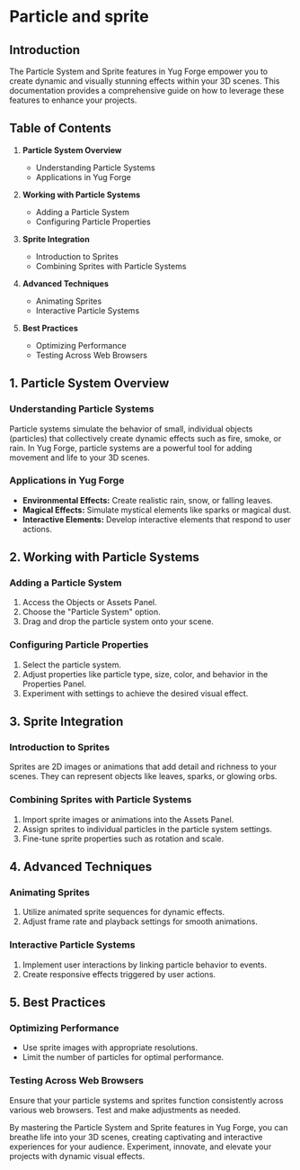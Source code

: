 # Particle and sprite  

## Introduction

The Particle System and Sprite features in Yug Forge empower you to create dynamic and visually stunning effects within your 3D scenes. This documentation provides a comprehensive guide on how to leverage these features to enhance your projects.

## Table of Contents

1. **Particle System Overview**
   - Understanding Particle Systems
   - Applications in Yug Forge

2. **Working with Particle Systems**
   - Adding a Particle System
   - Configuring Particle Properties

3. **Sprite Integration**
   - Introduction to Sprites
   - Combining Sprites with Particle Systems

4. **Advanced Techniques**
   - Animating Sprites
   - Interactive Particle Systems

5. **Best Practices**
   - Optimizing Performance
   - Testing Across Web Browsers

## 1. Particle System Overview

### Understanding Particle Systems

Particle systems simulate the behavior of small, individual objects (particles) that collectively create dynamic effects such as fire, smoke, or rain. In Yug Forge, particle systems are a powerful tool for adding movement and life to your 3D scenes.

### Applications in Yug Forge

- **Environmental Effects:** Create realistic rain, snow, or falling leaves.
- **Magical Effects:** Simulate mystical elements like sparks or magical dust.
- **Interactive Elements:** Develop interactive elements that respond to user actions.

## 2. Working with Particle Systems

### Adding a Particle System

1. Access the Objects or Assets Panel.
2. Choose the "Particle System" option.
3. Drag and drop the particle system onto your scene.

### Configuring Particle Properties

1. Select the particle system.
2. Adjust properties like particle type, size, color, and behavior in the Properties Panel.
3. Experiment with settings to achieve the desired visual effect.

## 3. Sprite Integration

### Introduction to Sprites

Sprites are 2D images or animations that add detail and richness to your scenes. They can represent objects like leaves, sparks, or glowing orbs.

### Combining Sprites with Particle Systems

1. Import sprite images or animations into the Assets Panel.
2. Assign sprites to individual particles in the particle system settings.
3. Fine-tune sprite properties such as rotation and scale.

## 4. Advanced Techniques

### Animating Sprites

1. Utilize animated sprite sequences for dynamic effects.
2. Adjust frame rate and playback settings for smooth animations.

### Interactive Particle Systems

1. Implement user interactions by linking particle behavior to events.
2. Create responsive effects triggered by user actions.

## 5. Best Practices

### Optimizing Performance

- Use sprite images with appropriate resolutions.
- Limit the number of particles for optimal performance.

### Testing Across Web Browsers

Ensure that your particle systems and sprites function consistently across various web browsers. Test and make adjustments as needed.

By mastering the Particle System and Sprite features in Yug Forge, you can breathe life into your 3D scenes, creating captivating and interactive experiences for your audience. Experiment, innovate, and elevate your projects with dynamic visual effects.